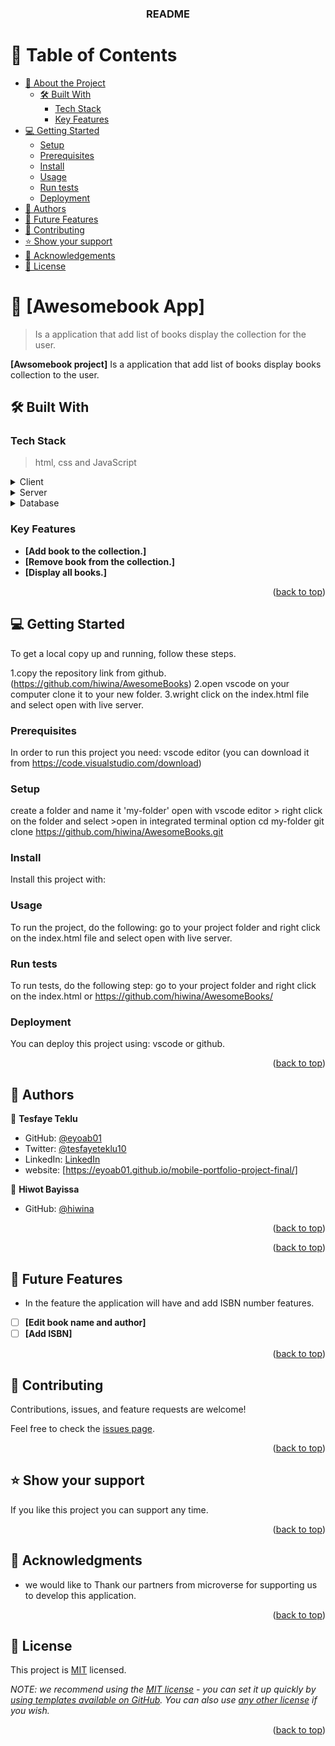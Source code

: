 <a name="readme-top"></a>



<div align="center">
 

  <h3><b>README</b></h3>

</div>

# 📗 Table of Contents

- [📖 About the Project](#about-project)
  - [🛠 Built With](#built-with)
    - [Tech Stack](#tech-stack)
    - [Key Features](#key-features)
- [💻 Getting Started](#getting-started)
  - [Setup](#setup)
  - [Prerequisites](#prerequisites)
  - [Install](#install)
  - [Usage](#usage)
  - [Run tests](#run-tests)
  - [Deployment](#deployment)
- [👥 Authors](#authors)
- [🔭 Future Features](#future-features)
- [🤝 Contributing](#contributing)
- [⭐️ Show your support](#support)
- [🙏 Acknowledgements](#acknowledgements)
- [📝 License](#license)

# 📖 [Awesomebook App] <a name="about-project"></a>

> Is a application that add list of books display the collection for the user.

**[Awsomebook project]** Is a application that add list of books display books collection to the user.

## 🛠 Built With <a name="built-with"></a>

### Tech Stack <a name="tech-stack"></a>

> html, css and JavaScript

<details>
  <summary>Client</summary>
  <ul>
    <li><a href="https://reactjs.org/">React.js</a></li>
  </ul>
</details>

<details>
  <summary>Server</summary>
  <ul>
    <li><a href="https://expressjs.com/">Express.js</a></li>
  </ul>
</details>

<details>
<summary>Database</summary>
  <ul>
    <li><a href="https://www.postgresql.org/">PostgreSQL</a></li>
  </ul>
</details>

<!-- Features -->

### Key Features <a name="key-features"></a>

- **[Add book to the collection.]**
- **[Remove book from the collection.]**
- **[Display all books.]**

<p align="right">(<a href="#readme-top">back to top</a>)</p>


## 💻 Getting Started <a name="getting-started"></a>

To get a local copy up and running, follow these steps.

1.copy the repository link from github.(https://github.com/hiwina/AwesomeBooks)
2.open vscode on your computer clone it to your new folder.
3.wright click on the index.html file and select open with live server.

### Prerequisites

In order to run this project you need:
vscode editor (you can download it from https://code.visualstudio.com/download)

### Setup


create a folder and name it 'my-folder'
open with vscode editor > right click on the folder and select >open in integrated terminal option
cd my-folder
git clone https://github.com/hiwina/AwesomeBooks.git


### Install

Install this project with:

<!--
Example command:

```sh
  cd my-project
  gem install
```
--->

### Usage

To run the project, do the following:
go to your project folder and right click on the index.html file and select open with live server.

### Run tests


To run tests, do the following step:
go to your project folder and right click on the index.html or https://github.com/hiwina/AwesomeBooks/

### Deployment

You can deploy this project using:
vscode or github.

<p align="right">(<a href="#readme-top">back to top</a>)</p>


## 👥 Authors <a name="authors"></a>


👤 **Tesfaye Teklu**

- GitHub: [@eyoab01](https://github.com/eyoab01)
- Twitter: [@tesfayeteklu10](https://twitter.com/tesfayeteklu10)
- LinkedIn: [LinkedIn](https://www.linkedin.com/in/tesfaye-teklu-352067105)
- website: [https://eyoab01.github.io/mobile-portfolio-project-final/]

👤 **Hiwot Bayissa**

- GitHub: [@hiwina](https://github.com/hiwina)


<p align="right">(<a href="#readme-top">back to top</a>)</p>

<p align="right">(<a href="#readme-top">back to top</a>)</p>


## 🔭 Future Features <a name="future-features"></a>

- In the feature the application will have  and add ISBN number features.
- [ ] **[Edit book name and author]**
- [ ] **[Add ISBN]**

<p align="right">(<a href="#readme-top">back to top</a>)</p>


## 🤝 Contributing <a name="contributing"></a>

Contributions, issues, and feature requests are welcome!

Feel free to check the [issues page](https://github.com/hiwina/AwesomeBook/issues).

<p align="right">(<a href="#readme-top">back to top</a>)</p>


## ⭐️ Show your support <a name="support"></a>

If you like this project you can support any time.


<p align="right">(<a href="#readme-top">back to top</a>)</p>


## 🙏 Acknowledgments <a name="acknowledgements"></a>

- we would like to Thank our partners from microverse for supporting us to develop this application.

<p align="right">(<a href="#readme-top">back to top</a>)</p>


## 📝 License <a name="license"></a>

This project is [MIT](./LICENSE) licensed.

_NOTE: we recommend using the [MIT license](https://choosealicense.com/licenses/mit/) - you can set it up quickly by [using templates available on GitHub](https://docs.github.com/en/communities/setting-up-your-project-for-healthy-contributions/adding-a-license-to-a-repository). You can also use [any other license](https://choosealicense.com/licenses/) if you wish._

<p align="right">(<a href="#readme-top">back to top</a>)</p>
